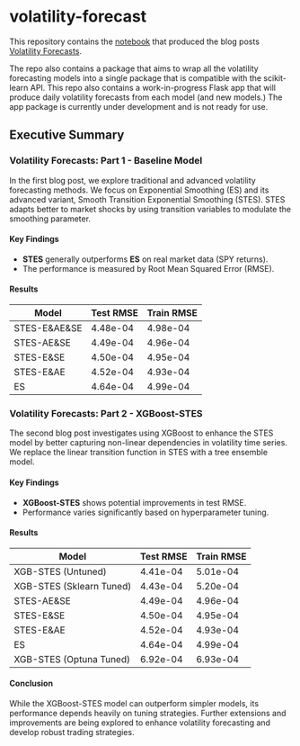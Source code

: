 # volatility-forecast
This repository contains the [notebook](https://github.com/steveta/volatility-forecast/blob/main/volatility_forecast/notebooks/stes_volatility_forecast.ipynb) that produced the blog posts [Volatility Forecasts](https://steveya.github.io/tags/volatility-forecast/). 

The repo also contains a package that aims to wrap all the volatility forecasting models into a single package that is compatible with the scikit-learn API. This repo also contains a work-in-progress Flask app that will produce daily volatility forecasts from each model (and new models.) The app package is currently under development and is not ready for use. 

## Executive Summary

### Volatility Forecasts: Part 1 - Baseline Model

In the first blog post, we explore traditional and advanced volatility forecasting methods. We focus on Exponential Smoothing (ES) and its advanced variant, Smooth Transition Exponential Smoothing (STES). STES adapts better to market shocks by using transition variables to modulate the smoothing parameter.

#### Key Findings

- **STES** generally outperforms **ES** on real market data (SPY returns).
- The performance is measured by Root Mean Squared Error (RMSE).

#### Results

| Model | Test RMSE | Train RMSE |
| --- | --- | --- |
| STES-E&AE&SE | 4.48e-04 | 4.98e-04 |
| STES-AE&SE   | 4.49e-04 | 4.96e-04 |
| STES-E&SE    | 4.50e-04 | 4.95e-04 |
| STES-E&AE    | 4.52e-04 | 4.93e-04 |
| ES           | 4.64e-04 | 4.99e-04 |

### Volatility Forecasts: Part 2 - XGBoost-STES

The second blog post investigates using XGBoost to enhance the STES model by better capturing non-linear dependencies in volatility time series. We replace the linear transition function in STES with a tree ensemble model.

#### Key Findings

- **XGBoost-STES** shows potential improvements in test RMSE.
- Performance varies significantly based on hyperparameter tuning.

#### Results

| Model | Test RMSE | Train RMSE |
| --- | --- | --- |
| XGB-STES (Untuned)  | 4.41e-04 | 5.01e-04 |
| XGB-STES (Sklearn Tuned)  | 4.43e-04 | 5.20e-04 |
| STES-AE&SE | 4.49e-04 | 4.96e-04 |
| STES-E&SE  | 4.50e-04 | 4.95e-04 |
| STES-E&AE  | 4.52e-04 | 4.93e-04 |
| ES         | 4.64e-04 | 4.99e-04 |
| XGB-STES (Optuna Tuned)  | 6.92e-04 | 6.93e-04 |

#### Conclusion

While the XGBoost-STES model can outperform simpler models, its performance depends heavily on tuning strategies. Further extensions and improvements are being explored to enhance volatility forecasting and develop robust trading strategies.
